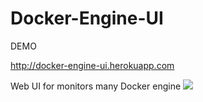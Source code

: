 # Docker-Engine-UI
DEMO

http://docker-engine-ui.herokuapp.com

Web UI for monitors many Docker engine
<img src="http://i.imgur.com/ci0B91j.png">

